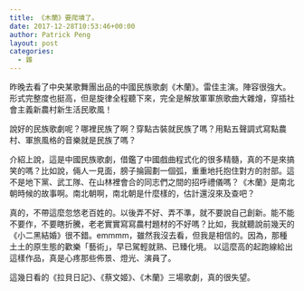 ```yaml
---
title: 《木蘭》要爬墳了。
date: 2017-12-28T10:53:46+00:00
author: Patrick Peng
layout: post
categories:
  - 雜
---
```

昨晚去看了中央某歌舞團出品的中國民族歌劇《木蘭》。雷佳主演。陣容很強大。形式完整度也挺高，但是旋律全程聽下來，完全是解放軍軍旅歌曲大雜燴，穿插社會主義新農村新生活民歌風！

說好的民族歌劇呢？哪裡民族了啊？穿點古裝就民族了嗎？用點五聲調式寫點農村、軍旅風格的音樂就是民族了嗎？

介紹上說，這是中國民族歌劇，借鑑了中國戲曲程式化的很多精髓，真的不是來搞笑的嗎？比如說，倆人一見面，膀子掄圓劃一個弧，重重地托抱住對方的肘部。這不是地下黨、武工隊、在山林裡會合的同志們之間的招呼禮儀嗎？《木蘭》是南北朝時候的故事啊。南北朝啊，南北朝是什麼樣的，估計還沒來及查吧？

真的，不帶這麼忽悠老百姓的。以後弄不好、弄不準，就不要說自己創新。能不能不要作，不要瞎折騰，老老實實寫寫農村題材的不好嗎？比如，我就聽說前幾天的《小二黑結婚》很不錯。emmmm，雖然我沒去看，但我是相信的。因為，那種土土的原生態的歡樂「藝術」，早已駕輕就熟、已臻化境。
以這麼高的起跑線給出這樣作品，真是心疼那些佈景、燈光、演員了。

這幾日看的《拉貝日記》、《蔡文姬》、《木蘭》三場歌劇，真的很失望。